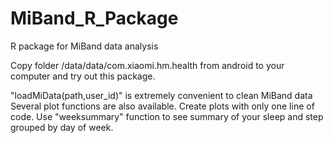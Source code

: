 # MiBand_R_Package
R package for MiBand data analysis

Copy folder /data/data/com.xiaomi.hm.health from android to your computer and try out this package.

"loadMiData(path,user_id)" is extremely convenient to clean MiBand data
Several plot functions are also available. Create plots with only one line of code.
Use "weeksummary" function to see summary of your sleep and step grouped by day of week.
